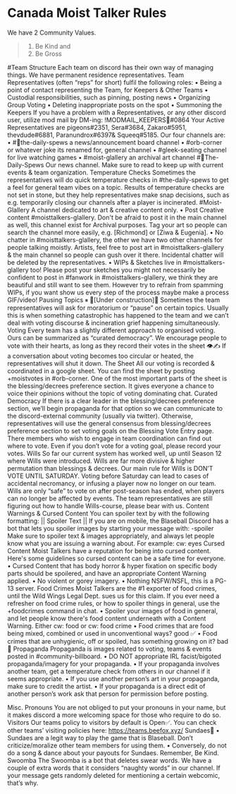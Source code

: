 # Canada Moist Talker Rules
We have 2 Community Values. 
> 1. Be Kind and 
> 2. Be Gross

#Team Structure
Each team on discord has their own way of managing things.  We have permanent residence representatives. Team Representatives (often “reps” for short) fulfil the following roles:
    • Being a point of contact representing the Team, for Keepers & Other Teams
    • Custodial responsibilities, such as pinning, posting news
    • Organizing Group Voting
    • Deleting inappropriate posts on the spot
    • Summoning the Keepers
If you have a problem with a Representatives, or any other discord user, utilize mod mail by DM-ing: 
!MODMAIL_KEEPERS📮#0864 
Your Active Representatives are pigeons#2351, Sera#3684, Zakaro#5951, thevdude#6881, Paranundrox#6397& Squeeq#5185.
Our four channels are:
    • #📰the-daily-spews a news/announcement board channel
    • #orb-corner or whatever joke its renamed for, general channel
    • #gleek-seating channel for live watching games
    • #moist-glallery an archival art channel
#📰The-Daily-Spews
Our news channel. Make sure to read to keep up with current events & team organization.
Temperature Checks
Sometimes the representatives will do quick temperature checks in #the-daily-spews to get a feel for general team vibes on a topic. Results of temperature checks are not set in stone, but they help representatives make snap decisions, such as e.g. temporarily closing our channels after a player is incinerated.
#Moist-Glallery
A channel dedicated to art & creative content only.
    • Post Creative content #moisttalkers-glallery. Don't be afraid to post it in the main channel as well, this channel exist for Archival purposes. Tag your art so people can search the channel more easily, e.g. [Richmond] or [Ziwa & Eugenia].
    • No chatter in #moisttalkers-glallery, the other we have two other channels for people talking moistly. Artists, feel free to post art in #moisttalkers-glallery & the main channel so people can gush over it there. Incidental chatter will be deleted by the representatives.
    • WIPs & Sketches live in #moisttalkers-glallery too! Please post your sketches you might not necessarily be confident to post in #fanwork in #moisttalkers-glallery, we think they are beautiful and still want to see them. However try to refrain from spamming WIPs, if you want show us every step of the process maybe make a process GIF/video!
Pausing Topics ⏸
🚧[Under construction]🚧
Sometimes the team representatives will ask for moratorium or “pause” on certain topics. Usually this is when something catastrophic has happened to the team and we can’t deal with voting discourse & incineration grief happening simultaneously.
Voting
Every team has a slightly different approach to organised voting. Ours can be summarized as “curated democracy”. We encourage people to vote with their hearts, as long as they record their votes in the sheet 👁✍
If a conversation about voting becomes too circular or heated, the representatives will shut it down.
The Sheet
All our voting is recorded & coordinated in a google sheet. You can find the sheet by posting +moistvotes in #orb-corner. One of the most important parts of the sheet is the blessing/decrees preference section. It gives everyone a chance to voice their opinions without the topic of voting dominating chat.
Curated Democracy
If there is a clear leader in the blessing/decrees preference section, we’ll begin propaganda for that option so we can communicate to the discord-external community (usually via twitter). Otherwise, representatives will use the general consensus from  blessing/decrees preference section to set voting goals on the Blessing Vote Entry page. There members who wish to engage in team coordination can find out where to vote. Even if you don’t vote for a voting goal, please record your votes.
Wills
So far our current system has worked well, up until Season 12 where Wills were introduced.  Wills are far more divisive & higher permutation than blessings & decrees. Our main rule for Wills is DON’T VOTE UNTIL SATURDAY. Voting before Saturday can lead to cases of accidental necromancy, or infusing a player now no longer on our team. Wills are only “safe” to vote on after post-season has ended, when players can no longer be affected by events. 
The team representatives are still figuring out how to handle Wills-course, please bear with us.
Content Warnings & Cursed Content
You can spoiler text by with the  following formatting:
|| Spoiler Text ||
If you are on mobile, the Blaseball Discord has a bot that lets you spoiler images by starting your message with: 
-spoiler
Make sure to spoiler text & images appropriately, and always let people know what you are issuing a warning about. For example: cw: eyes
Cursed Content
Moist Talkers have a reputation for being into cursed content. Here's some guidelines so cursed content can be a safe time for everyone.
    • Cursed Content that has body horror & hyper fixation on specific body parts should be spoilered, and have an appropriate Content Warning applied.
    • No violent or gorey imagery.
    • Nothing NSFW/NSFL, this is a PG-13 server.
Food Crimes
Moist Talkers are the #1 exporter of food crimes, until the Wild Wings Legal Dept. sues us for this claim. If you ever need a refresher on food crime rules, or how to spoiler things in general, use the +foodcrimes command in chat.
    • Spoiler your images of food in general, and let people know there's food content underneath with a Content Warning. Either cw: food or cw: food crime
    • Food crimes that are food being mixed, combined or used in unconventional ways? good ✅
    • Food crimes that are unhygienic, off or spoiled, has something growing on it? bad 🚫
Propaganda
Propaganda is images related to voting, teams & events posted in #community-billboard.
    • DO NOT appropriate IRL facist/bigoted propaganda/imagery for your propaganda.
    • If your propaganda involves another team, get a temperature check from others in our channel if it seems appropriate.
    • If you use another person’s art in your propaganda, make sure to credit the artist.
    • If your propaganda is a direct edit of another person’s work ask that person for permission before posting.

Misc.
Pronouns
You are not obliged to put your pronouns in your name, but it makes discord a more welcoming space for those who require to do so.
Visitors
Our teams policy to visitors by default is Open✅. You can check other teams’ visiting policies here: https://teams.beefox.xyz/
Sundaes🍨
    • Sundaes are a legit way to play the game that is Blaseball. Don’t criticize/moralize other team members for using them.
    • Conversely, do not do a song & dance about your payouts for Sundaes. Remember, Be Kind.
Swoomba
The Swoomba is a bot that deletes swear words. We have a couple of extra words that it considers “naughty words” in our channel. If your message gets randomly deleted for mentioning a certain webcomic, that’s why.
